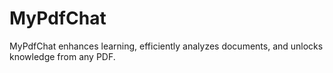 # MyPdfChat
MyPdfChat enhances learning, efficiently analyzes documents, and unlocks knowledge from any PDF.
